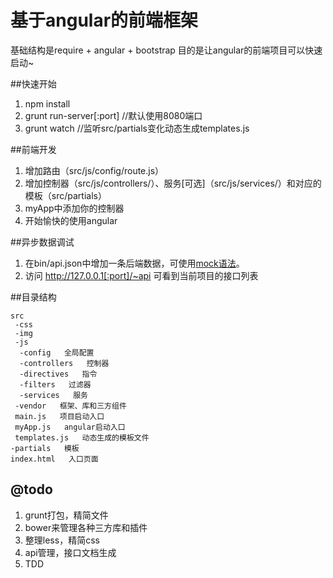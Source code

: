 # 基于angular的前端框架

 基础结构是require + angular + bootstrap
 目的是让angular的前端项目可以快速启动~

##快速开始

1. npm install
2. grunt run-server[:port] //默认使用8080端口
3. grunt watch //监听src/partials变化动态生成templates.js

##前端开发

1. 增加路由（src/js/config/route.js）
2. 增加控制器（src/js/controllers/）、服务[可选]（src/js/services/）和对应的模板（src/partials）
3. myApp中添加你的控制器
4. 开始愉快的使用angular

##异步数据调试

1. 在bin/api.json中增加一条后端数据，可使用[mock语法](http://mockjs.com/mock)。
2. 访问 http://127.0.0.1[:port]/~api 可看到当前项目的接口列表

##目录结构

    src
     -css
     -img
     -js
      -config   全局配置
      -controllers   控制器
      -directives   指令
      -filters   过滤器
      -services   服务
     -vendor   框架、库和三方组件
     main.js   项目启动入口
     myApp.js   angular启动入口
     templates.js   动态生成的模板文件
    -partials   模板
    index.html   入口页面


## @todo

1. grunt打包，精简文件
2. bower来管理各种三方库和插件
3. 整理less，精简css
4. api管理，接口文档生成
5. TDD

